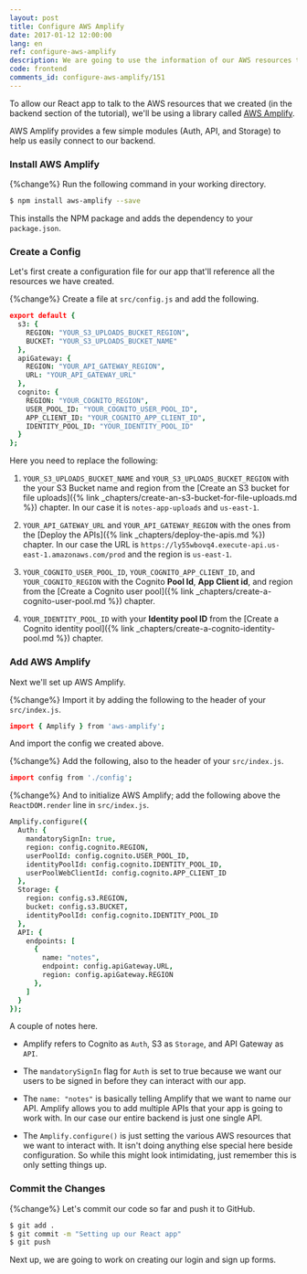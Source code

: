 ```yaml
---
layout: post
title: Configure AWS Amplify
date: 2017-01-12 12:00:00
lang: en
ref: configure-aws-amplify
description: We are going to use the information of our AWS resources to configure AWS Amplify in our React app. We'll call the Amplify.configure() method when our app first loads.
code: frontend
comments_id: configure-aws-amplify/151
---
```


To allow our React app to talk to the AWS resources that we created (in the backend section of the tutorial), we'll be using a library called [AWS Amplify](https://github.com/aws/aws-amplify). 

AWS Amplify provides a few simple modules (Auth, API, and Storage) to help us easily connect to our backend.

### Install AWS Amplify

{%change%} Run the following command in your working directory.

``` bash
$ npm install aws-amplify --save
```

This installs the NPM package and adds the dependency to your `package.json`.

### Create a Config

Let's first create a configuration file for our app that'll reference all the resources we have created.

{%change%} Create a file at `src/config.js` and add the following.

``` coffee
export default {
  s3: {
    REGION: "YOUR_S3_UPLOADS_BUCKET_REGION",
    BUCKET: "YOUR_S3_UPLOADS_BUCKET_NAME"
  },
  apiGateway: {
    REGION: "YOUR_API_GATEWAY_REGION",
    URL: "YOUR_API_GATEWAY_URL"
  },
  cognito: {
    REGION: "YOUR_COGNITO_REGION",
    USER_POOL_ID: "YOUR_COGNITO_USER_POOL_ID",
    APP_CLIENT_ID: "YOUR_COGNITO_APP_CLIENT_ID",
    IDENTITY_POOL_ID: "YOUR_IDENTITY_POOL_ID"
  }
};
```

Here you need to replace the following:

1. `YOUR_S3_UPLOADS_BUCKET_NAME` and `YOUR_S3_UPLOADS_BUCKET_REGION` with the your S3 Bucket name and region from the [Create an S3 bucket for file uploads]({% link _chapters/create-an-s3-bucket-for-file-uploads.md %}) chapter. In our case it is `notes-app-uploads` and `us-east-1`.

2. `YOUR_API_GATEWAY_URL` and `YOUR_API_GATEWAY_REGION` with the ones from the [Deploy the APIs]({% link _chapters/deploy-the-apis.md %}) chapter. In our case the URL is `https://ly55wbovq4.execute-api.us-east-1.amazonaws.com/prod` and the region is `us-east-1`.

3. `YOUR_COGNITO_USER_POOL_ID`, `YOUR_COGNITO_APP_CLIENT_ID`, and `YOUR_COGNITO_REGION` with the Cognito **Pool Id**, **App Client id**, and region from the [Create a Cognito user pool]({% link _chapters/create-a-cognito-user-pool.md %}) chapter.

4. `YOUR_IDENTITY_POOL_ID` with your **Identity pool ID** from the [Create a Cognito identity pool]({% link _chapters/create-a-cognito-identity-pool.md %}) chapter.

### Add AWS Amplify

Next we'll set up AWS Amplify.

{%change%} Import it by adding the following to the header of your `src/index.js`.

``` coffee
import { Amplify } from 'aws-amplify';
```

And import the config we created above. 

{%change%} Add the following, also to the header of your `src/index.js`.

``` coffee
import config from './config';
```

{%change%} And to initialize AWS Amplify; add the following above the `ReactDOM.render` line in `src/index.js`.

``` coffee
Amplify.configure({
  Auth: {
    mandatorySignIn: true,
    region: config.cognito.REGION,
    userPoolId: config.cognito.USER_POOL_ID,
    identityPoolId: config.cognito.IDENTITY_POOL_ID,
    userPoolWebClientId: config.cognito.APP_CLIENT_ID
  },
  Storage: {
    region: config.s3.REGION,
    bucket: config.s3.BUCKET,
    identityPoolId: config.cognito.IDENTITY_POOL_ID
  },
  API: {
    endpoints: [
      {
        name: "notes",
        endpoint: config.apiGateway.URL,
        region: config.apiGateway.REGION
      },
    ]
  }
});
```

A couple of notes here.

- Amplify refers to Cognito as `Auth`, S3 as `Storage`, and API Gateway as `API`.

- The `mandatorySignIn` flag for `Auth` is set to true because we want our users to be signed in before they can interact with our app.

- The `name: "notes"` is basically telling Amplify that we want to name our API. Amplify allows you to add multiple APIs that your app is going to work with. In our case our entire backend is just one single API.

- The `Amplify.configure()` is just setting the various AWS resources that we want to interact with. It isn't doing anything else special here beside configuration. So while this might look intimidating, just remember this is only setting things up. 

### Commit the Changes

{%change%} Let's commit our code so far and push it to GitHub.

``` bash
$ git add .
$ git commit -m "Setting up our React app"
$ git push
```

Next up, we are going to work on creating our login and sign up forms.
